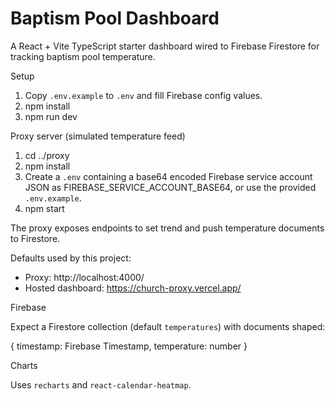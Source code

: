 # Baptism Pool Dashboard

A React + Vite TypeScript starter dashboard wired to Firebase Firestore for tracking baptism pool temperature.

Setup

1. Copy `.env.example` to `.env` and fill Firebase config values.
2. npm install
3. npm run dev

Proxy server (simulated temperature feed)

1. cd ../proxy
2. npm install
3. Create a `.env` containing a base64 encoded Firebase service account JSON as FIREBASE_SERVICE_ACCOUNT_BASE64, or use the provided `.env.example`.
4. npm start

The proxy exposes endpoints to set trend and push temperature documents to Firestore.

Defaults used by this project:
- Proxy: http://localhost:4000/
- Hosted dashboard: https://church-proxy.vercel.app/

Firebase

Expect a Firestore collection (default `temperatures`) with documents shaped:

{
  timestamp: Firebase Timestamp,
  temperature: number
}

Charts

Uses `recharts` and `react-calendar-heatmap`.
